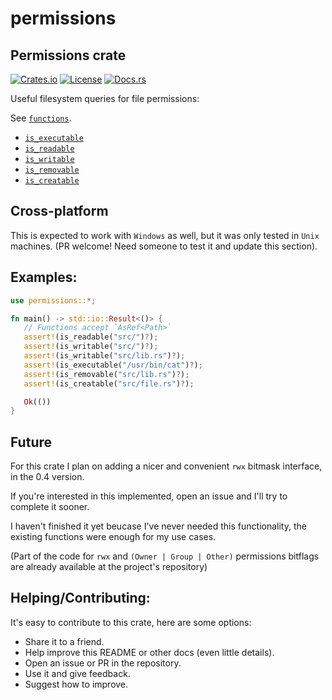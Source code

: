 # permissions

## Permissions crate
[![Crates.io](https://img.shields.io/crates/v/permissions.svg)](https://crates.io/crates/permissions)
[![License](https://img.shields.io/badge/license-MIT-blue.svg)](https://github.com/marcospb19/dotao/blob/master/LICENSE)
[![Docs.rs](https://docs.rs/permissions/badge.svg)](https://docs.rs/permissions)

Useful filesystem queries for file permissions:

See [`functions`](https://docs.rs/permissions/latest/permissions/functions/index.html).
- [`is_executable`](https://docs.rs/permissions/latest/permissions/functions/fn.is_executable.html)
- [`is_readable`](https://docs.rs/permissions/latest/permissions/functions/fn.is_readable.html)
- [`is_writable`](https://docs.rs/permissions/latest/permissions/functions/fn.is_writable.html)
- [`is_removable`](https://docs.rs/permissions/latest/permissions/functions/fn.is_removable.html)
- [`is_creatable`](https://docs.rs/permissions/latest/permissions/functions/fn.is_creatable.html)

## Cross-platform
This is expected to work with `Windows` as well, but it was only tested in `Unix` machines.
(PR welcome! Need someone to test it and update this section).

## Examples:
```rust
use permissions::*;

fn main() -> std::io::Result<()> {
   // Functions accept `AsRef<Path>`
   assert!(is_readable("src/")?);
   assert!(is_writable("src/")?);
   assert!(is_writable("src/lib.rs")?);
   assert!(is_executable("/usr/bin/cat")?);
   assert!(is_removable("src/lib.rs")?);
   assert!(is_creatable("src/file.rs")?);

   Ok(())
}
```

## Future
For this crate I plan on adding a nicer and convenient `rwx` bitmask interface, in the 0.4 version.

If you're interested in this implemented, open an issue and I'll try to complete it sooner.

I haven't finished it yet beucase I've never needed this functionality, the existing functions were enough for my use cases.

(Part of the code for `rwx` and `(Owner | Group | Other)` permissions bitflags are already
available at the project's repository)

## Helping/Contributing:
It's easy to contribute to this crate, here are some options:
- Share it to a friend.
- Help improve this README or other docs (even little details).
- Open an issue or PR in the repository.
- Use it and give feedback.
- Suggest how to improve.
